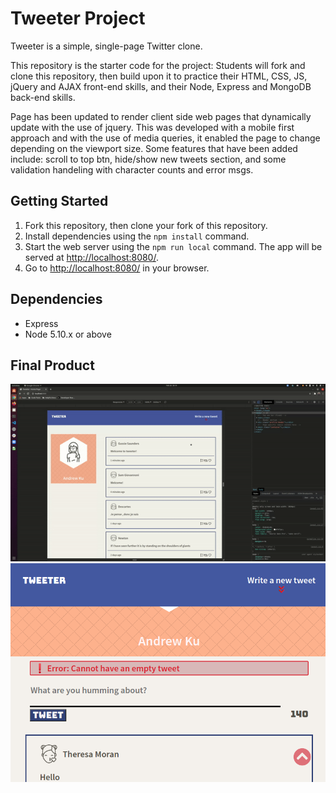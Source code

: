 # Tweeter Project

Tweeter is a simple, single-page Twitter clone.

This repository is the starter code for the project: Students will fork and clone this repository, then build upon it to practice their HTML, CSS, JS, jQuery and AJAX front-end skills, and their Node, Express and MongoDB back-end skills.

Page has been updated to render client side web pages that dynamically update with the use of jquery. This was developed with a mobile first approach and with the use of media queries, it enabled the page to change depending on the viewport size. Some features that have been added include: scroll to top btn, hide/show new tweets section, and some validation handeling with character counts and error msgs. 

## Getting Started

1. Fork this repository, then clone your fork of this repository.
2. Install dependencies using the `npm install` command.
3. Start the web server using the `npm run local` command. The app will be served at <http://localhost:8080/>.
4. Go to <http://localhost:8080/> in your browser.

## Dependencies

- Express
- Node 5.10.x or above

## Final Product

![desktop](https://github.com/andyku25/tweeter/blob/master/Docs/tweeter-demo.gif)
![mobile](https://github.com/andyku25/tweeter/blob/master/Docs/mobile-error.png)

